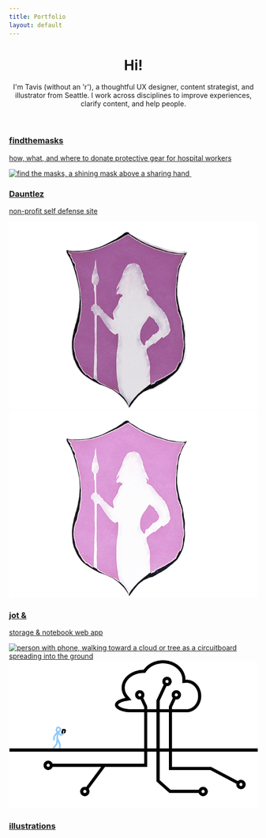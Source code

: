 ```yaml
---
title: Portfolio
layout: default
---
```


<header class="intro"> <!-- introduction -->
  <div class="introContainer">
    <h1 class="introHead display">Hi!</h1>
    <p class="introText">I'm Tavis (without an 'r'), a thoughtful UX designer, content strategist, and illustrator from Seattle. I work across disciplines to improve experiences, clarify content, and help people.</p>
  </div>
</header>

<section class="studies sideMargin" id="projects"> <!-- wrapper for cards -->
  <article class="card project04">
    <a href="project04.html" class="cardLink">
      <h1 class="projText">findthemasks</h1>
      <p class="projText">how, what, and where to donate protective gear for hospital workers</p>
      <img src="ftm-logo-dk.svg" alt="find the masks, a shining mask above a sharing hand" class="projPic preferDark">
      <img src="ftm-logo-lt.svg" alt="" class="projPic preferLight">
    </a>
  </article>

  <article class="card project03">
    <a href="project03.html" class="cardLink">
      <h1 class="projText">Dauntlez</h1>
      <p class="projText">non-profit self defense site</p>
      <img src="images/dauntDark.png" alt="shield decorated with an amazon carrying a spear" class="projPic preferDark">
      <img src="images/dauntLight.png" alt="shield decorated with an amazon carrying a spear" class="projPic preferLight">
    </a>
  </article>

  <article class="card project01">
    <a href="project01.html" class="cardLink">
      <h1 class="projText">jot &</h1>
      <p class="projText">storage & notebook web app</p>
      <img src="images/netWalk.png" alt="person with phone, walking toward a cloud or tree as a circuitboard spreading into the ground" class="projPic preferDark">
      <img src="images/netwalkLight.png" alt="person with phone, walking toward a cloud or tree as a circuitboard spreading into the ground" class="projPic preferLight">
    </a>
  </article>

  <!--
  <article class="card project02">
    <a href="project02.html" class="cardLink">
      <h1 class="projText">bus_hop</h1>
      <p class="projText">mobile transit app</p>
      <img src="" alt="" class="projPic preferDark">
      <img src="" alt="" class="projPic preferLight">
    </a>
  </article>
  -->

  <article class="card illustration">
    <a href="illustration.html" class="bgCover darkLink illustLink">
      <h1>illustrations</h1>
    </a>
  </article>
</section> <!-- end showcase for cards -->
